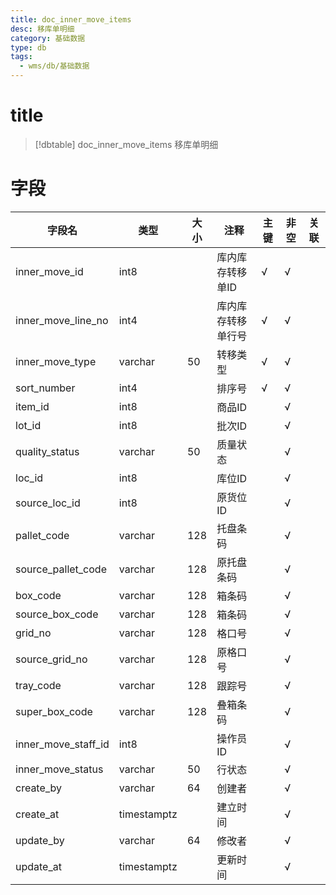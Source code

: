 ```yaml
---
title: doc_inner_move_items
desc: 移库单明细
category: 基础数据
type: db
tags:
  - wms/db/基础数据
---
```


# title
>[!dbtable] doc_inner_move_items
> 移库单明细

# 字段
| 字段名 | 类型 | 大小 | 注释 | 主键 | 非空 | 关联 |
| --- | --- | --- | --- | --- | --- | --- |
| inner_move_id | int8 |  | 库内库存转移单ID | √ | √ |  |
| inner_move_line_no | int4 |  | 库内库存转移单行号 | √ | √ |  |
| inner_move_type | varchar | 50 | 转移类型 | √ | √ |  |
| sort_number | int4 |  | 排序号 | √ | √ |  |
| item_id | int8 |  | 商品ID |  | √ |  |
| lot_id | int8 |  | 批次ID |  | √ |  |
| quality_status | varchar | 50 | 质量状态 |  | √ |  |
| loc_id | int8 |  | 库位ID |  | √ |  |
| source_loc_id | int8 |  | 原货位ID |  | √ |  |
| pallet_code | varchar | 128 | 托盘条码 |  | √ |  |
| source_pallet_code | varchar | 128 | 原托盘条码 |  | √ |  |
| box_code | varchar | 128 | 箱条码 |  | √ |  |
| source_box_code | varchar | 128 | 箱条码 |  | √ |  |
| grid_no | varchar | 128 | 格口号 |  | √ |  |
| source_grid_no | varchar | 128 | 原格口号 |  | √ |  |
| tray_code | varchar | 128 | 跟踪号 |  | √ |  |
| super_box_code | varchar | 128 | 叠箱条码 |  | √ |  |
| inner_move_staff_id | int8 |  | 操作员ID |  | √ |  |
| inner_move_status | varchar | 50 | 行状态 |  | √ |  |
| create_by | varchar | 64 | 创建者 |  | √ |  |
| create_at | timestamptz |  | 建立时间 |  | √ |  |
| update_by | varchar | 64 | 修改者 |  | √ |  |
| update_at | timestamptz |  | 更新时间 |  | √ |  |

